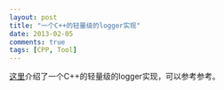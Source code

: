 ```yaml
---
layout: post
title: "一个C++的轻量级的logger实现"
date: 2013-02-05
comments: true
tags: [CPP, Tool]
---
```

<p><a href="http://www.drdobbs.com/cpp/a-lightweight-logger-for-c/240147505?pgno=1">这里</a>介绍了一个C++的轻量级的logger实现，可以参考参考。</p>